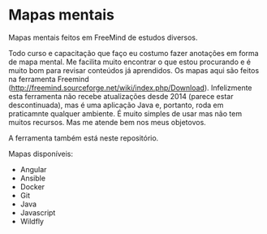 # Mapas mentais
  Mapas mentais feitos em FreeMind de estudos diversos.

  Todo curso e capacitação que faço eu costumo fazer anotações em forma de mapa mental.  Me facilita muito encontrar o que estou procurando e é muito bom para revisar conteúdos já aprendidos.
  Os mapas aqui são feitos na ferramenta Freemind (http://freemind.sourceforge.net/wiki/index.php/Download). Infelizmente esta ferramenta não recebe atualizações desde 2014 (parece estar descontinuada), mas é uma aplicação Java e, portanto, roda em praticamnte qualquer ambiente. É muito simples de usar mas não tem muitos recursos. Mas me atende bem nos meus objetovos.

  A ferramenta também está neste repositório.

  Mapas disponíveis:

  * Angular
  * Ansible
  * Docker
  * Git
  * Java
  * Javascript
  * Wildfly
